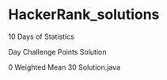 # HackerRank_solutions

10 Days of Statistics

Day 	Challenge 	Points 	Solution

0 	Weighted Mean 	30 	Solution.java

